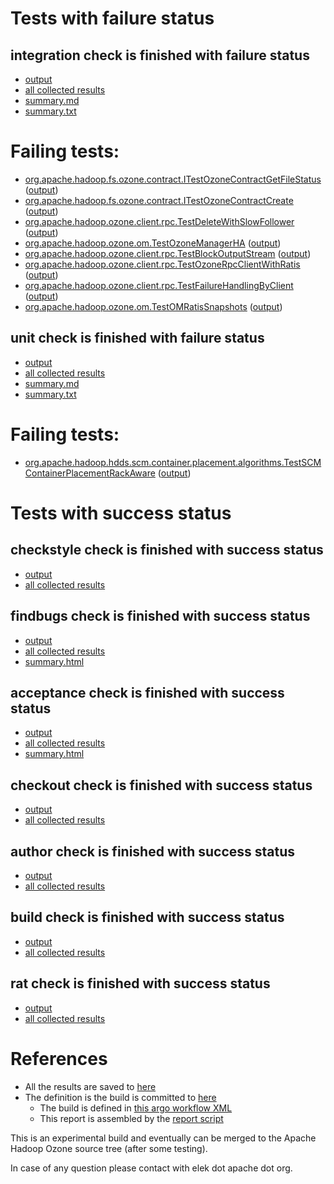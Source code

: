 # Tests with failure status

## integration check is finished with failure status

   * [output](https://raw.githubusercontent.com/elek/ozone-ci-q4/master/pr/pr-hdds-2240-577ml/integration/output.log)
   * [all collected results](https://github.com/elek/ozone-ci-q4/tree/master/pr/pr-hdds-2240-577ml/integration)
   * [summary.md](https://github.com/elek/ozone-ci-q4/tree/master/pr/pr-hdds-2240-577ml/integration/summary.md)
   * [summary.txt](https://github.com/elek/ozone-ci-q4/tree/master/pr/pr-hdds-2240-577ml/integration/summary.txt)

# Failing tests: 

 * [org.apache.hadoop.fs.ozone.contract.ITestOzoneContractGetFileStatus](hadoop-ozone/ozonefs/org.apache.hadoop.fs.ozone.contract.ITestOzoneContractGetFileStatus.txt) ([output](hadoop-ozone/ozonefs/org.apache.hadoop.fs.ozone.contract.ITestOzoneContractGetFileStatus-output.txt))
 * [org.apache.hadoop.fs.ozone.contract.ITestOzoneContractCreate](hadoop-ozone/ozonefs/org.apache.hadoop.fs.ozone.contract.ITestOzoneContractCreate.txt) ([output](hadoop-ozone/ozonefs/org.apache.hadoop.fs.ozone.contract.ITestOzoneContractCreate-output.txt))
 * [org.apache.hadoop.ozone.client.rpc.TestDeleteWithSlowFollower](hadoop-ozone/integration-test/org.apache.hadoop.ozone.client.rpc.TestDeleteWithSlowFollower.txt) ([output](hadoop-ozone/integration-test/org.apache.hadoop.ozone.client.rpc.TestDeleteWithSlowFollower-output.txt))
 * [org.apache.hadoop.ozone.om.TestOzoneManagerHA](hadoop-ozone/integration-test/org.apache.hadoop.ozone.om.TestOzoneManagerHA.txt) ([output](hadoop-ozone/integration-test/org.apache.hadoop.ozone.om.TestOzoneManagerHA-output.txt))
 * [org.apache.hadoop.ozone.client.rpc.TestBlockOutputStream](hadoop-ozone/integration-test/org.apache.hadoop.ozone.client.rpc.TestBlockOutputStream.txt) ([output](hadoop-ozone/integration-test/org.apache.hadoop.ozone.client.rpc.TestBlockOutputStream-output.txt))
 * [org.apache.hadoop.ozone.client.rpc.TestOzoneRpcClientWithRatis](hadoop-ozone/integration-test/org.apache.hadoop.ozone.client.rpc.TestOzoneRpcClientWithRatis.txt) ([output](hadoop-ozone/integration-test/org.apache.hadoop.ozone.client.rpc.TestOzoneRpcClientWithRatis-output.txt))
 * [org.apache.hadoop.ozone.client.rpc.TestFailureHandlingByClient](hadoop-ozone/integration-test/org.apache.hadoop.ozone.client.rpc.TestFailureHandlingByClient.txt) ([output](hadoop-ozone/integration-test/org.apache.hadoop.ozone.client.rpc.TestFailureHandlingByClient-output.txt))
 * [org.apache.hadoop.ozone.om.TestOMRatisSnapshots](hadoop-ozone/integration-test/org.apache.hadoop.ozone.om.TestOMRatisSnapshots.txt) ([output](hadoop-ozone/integration-test/org.apache.hadoop.ozone.om.TestOMRatisSnapshots-output.txt))

## unit check is finished with failure status

   * [output](https://raw.githubusercontent.com/elek/ozone-ci-q4/master/pr/pr-hdds-2240-577ml/unit/output.log)
   * [all collected results](https://github.com/elek/ozone-ci-q4/tree/master/pr/pr-hdds-2240-577ml/unit)
   * [summary.md](https://github.com/elek/ozone-ci-q4/tree/master/pr/pr-hdds-2240-577ml/unit/summary.md)
   * [summary.txt](https://github.com/elek/ozone-ci-q4/tree/master/pr/pr-hdds-2240-577ml/unit/summary.txt)

# Failing tests: 

 * [org.apache.hadoop.hdds.scm.container.placement.algorithms.TestSCMContainerPlacementRackAware](hadoop-hdds/server-scm/org.apache.hadoop.hdds.scm.container.placement.algorithms.TestSCMContainerPlacementRackAware.txt) ([output](hadoop-hdds/server-scm/org.apache.hadoop.hdds.scm.container.placement.algorithms.TestSCMContainerPlacementRackAware-output.txt))


# Tests with success status

## checkstyle check is finished with success status

   * [output](https://raw.githubusercontent.com/elek/ozone-ci-q4/master/pr/pr-hdds-2240-577ml/checkstyle/output.log)
   * [all collected results](https://github.com/elek/ozone-ci-q4/tree/master/pr/pr-hdds-2240-577ml/checkstyle)


## findbugs check is finished with success status

   * [output](https://raw.githubusercontent.com/elek/ozone-ci-q4/master/pr/pr-hdds-2240-577ml/findbugs/output.log)
   * [all collected results](https://github.com/elek/ozone-ci-q4/tree/master/pr/pr-hdds-2240-577ml/findbugs)
   * [summary.html](https://elek.github.io/ozone-ci-q4/pr/pr-hdds-2240-577ml/findbugs/summary.html)


## acceptance check is finished with success status

   * [output](https://raw.githubusercontent.com/elek/ozone-ci-q4/master/pr/pr-hdds-2240-577ml/acceptance/output.log)
   * [all collected results](https://github.com/elek/ozone-ci-q4/tree/master/pr/pr-hdds-2240-577ml/acceptance)
   * [summary.html](https://elek.github.io/ozone-ci-q4/pr/pr-hdds-2240-577ml/acceptance/summary.html)


## checkout check is finished with success status

   * [output](https://raw.githubusercontent.com/elek/ozone-ci-q4/master/pr/pr-hdds-2240-577ml/checkout/output.log)
   * [all collected results](https://github.com/elek/ozone-ci-q4/tree/master/pr/pr-hdds-2240-577ml/checkout)


## author check is finished with success status

   * [output](https://raw.githubusercontent.com/elek/ozone-ci-q4/master/pr/pr-hdds-2240-577ml/author/output.log)
   * [all collected results](https://github.com/elek/ozone-ci-q4/tree/master/pr/pr-hdds-2240-577ml/author)


## build check is finished with success status

   * [output](https://raw.githubusercontent.com/elek/ozone-ci-q4/master/pr/pr-hdds-2240-577ml/build/output.log)
   * [all collected results](https://github.com/elek/ozone-ci-q4/tree/master/pr/pr-hdds-2240-577ml/build)


## rat check is finished with success status

   * [output](https://raw.githubusercontent.com/elek/ozone-ci-q4/master/pr/pr-hdds-2240-577ml/rat/output.log)
   * [all collected results](https://github.com/elek/ozone-ci-q4/tree/master/pr/pr-hdds-2240-577ml/rat)




# References

 * All the results are saved to [here](https://github.com/elek/ozone-ci-q4/tree/master/pr/pr-hdds-2240-577ml/)
 * The definition is the build is committed to [here](https://github.com/elek/argo-ozone)
    * The build is defined in [this argo workflow XML](https://github.com/elek/argo-ozone/blob/master/ozone-build.yaml)
    * This report is assembled by the [report script](https://github.com/elek/argo-ozone/blob/master/scripts/report.sh)

This is an experimental build and eventually can be merged to the Apache Hadoop Ozone source tree (after some testing).

In case of any question please contact with elek dot apache dot org.
